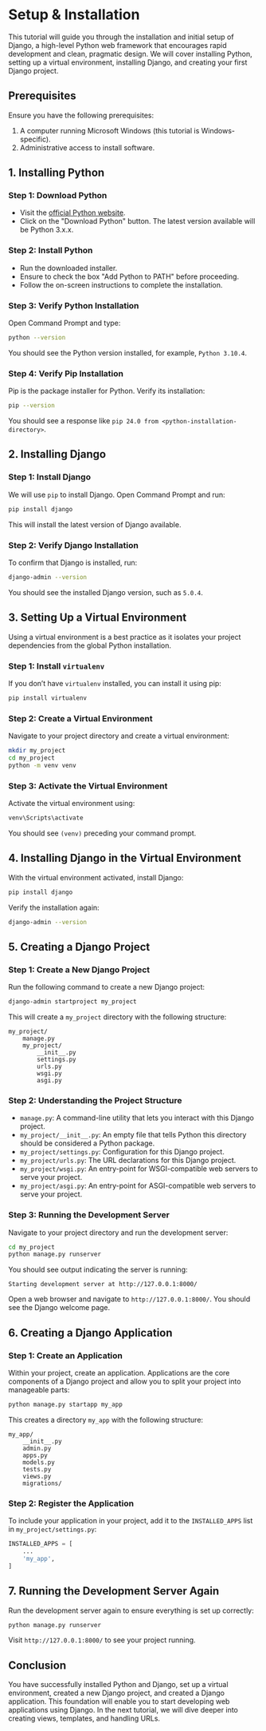 # Setup & Installation

This tutorial will guide you through the installation and initial setup of Django, a high-level Python web framework that encourages rapid development and clean, pragmatic design. We will cover installing Python, setting up a virtual environment, installing Django, and creating your first Django project.

## Prerequisites

Ensure you have the following prerequisites:

1. A computer running Microsoft Windows (this tutorial is Windows-specific).
2. Administrative access to install software.

## 1. Installing Python

### Step 1: Download Python

- Visit the [official Python website](https://www.python.org/downloads/).
- Click on the "Download Python" button. The latest version available will be Python 3.x.x.

### Step 2: Install Python

- Run the downloaded installer.
- Ensure to check the box "Add Python to PATH" before proceeding.
- Follow the on-screen instructions to complete the installation.

### Step 3: Verify Python Installation

Open Command Prompt and type:

```sh
python --version
```

You should see the Python version installed, for example, `Python 3.10.4`.

### Step 4: Verify Pip Installation

Pip is the package installer for Python. Verify its installation:

```sh
pip --version
```

You should see a response like `pip 24.0 from <python-installation-directory>`.

## 2. Installing Django

### Step 1: Install Django

We will use `pip` to install Django. Open Command Prompt and run:

```sh
pip install django
```

This will install the latest version of Django available.

### Step 2: Verify Django Installation

To confirm that Django is installed, run:

```sh
django-admin --version
```

You should see the installed Django version, such as `5.0.4`.

## 3. Setting Up a Virtual Environment

Using a virtual environment is a best practice as it isolates your project dependencies from the global Python installation.

### Step 1: Install `virtualenv`

If you don’t have `virtualenv` installed, you can install it using pip:

```sh
pip install virtualenv
```

### Step 2: Create a Virtual Environment

Navigate to your project directory and create a virtual environment:

```sh
mkdir my_project
cd my_project
python -m venv venv
```

### Step 3: Activate the Virtual Environment

Activate the virtual environment using:

```sh
venv\Scripts\activate
```

You should see `(venv)` preceding your command prompt.

## 4. Installing Django in the Virtual Environment

With the virtual environment activated, install Django:

```sh
pip install django
```

Verify the installation again:

```sh
django-admin --version
```

## 5. Creating a Django Project

### Step 1: Create a New Django Project

Run the following command to create a new Django project:

```sh
django-admin startproject my_project
```

This will create a `my_project` directory with the following structure:

```
my_project/
    manage.py
    my_project/
        __init__.py
        settings.py
        urls.py
        wsgi.py
        asgi.py
```

### Step 2: Understanding the Project Structure

- `manage.py`: A command-line utility that lets you interact with this Django project.
- `my_project/__init__.py`: An empty file that tells Python this directory should be considered a Python package.
- `my_project/settings.py`: Configuration for this Django project.
- `my_project/urls.py`: The URL declarations for this Django project.
- `my_project/wsgi.py`: An entry-point for WSGI-compatible web servers to serve your project.
- `my_project/asgi.py`: An entry-point for ASGI-compatible web servers to serve your project.

### Step 3: Running the Development Server

Navigate to your project directory and run the development server:

```sh
cd my_project
python manage.py runserver
```

You should see output indicating the server is running:

```
Starting development server at http://127.0.0.1:8000/
```

Open a web browser and navigate to `http://127.0.0.1:8000/`. You should see the Django welcome page.

## 6. Creating a Django Application

### Step 1: Create an Application

Within your project, create an application. Applications are the core components of a Django project and allow you to split your project into manageable parts:

```sh
python manage.py startapp my_app
```

This creates a directory `my_app` with the following structure:

```
my_app/
    __init__.py
    admin.py
    apps.py
    models.py
    tests.py
    views.py
    migrations/
```

### Step 2: Register the Application

To include your application in your project, add it to the `INSTALLED_APPS` list in `my_project/settings.py`:

```python
INSTALLED_APPS = [
    ...
    'my_app',
]
```

## 7. Running the Development Server Again

Run the development server again to ensure everything is set up correctly:

```sh
python manage.py runserver
```

Visit `http://127.0.0.1:8000/` to see your project running.

## Conclusion

You have successfully installed Python and Django, set up a virtual environment, created a new Django project, and created a Django application. This foundation will enable you to start developing web applications using Django. In the next tutorial, we will dive deeper into creating views, templates, and handling URLs.